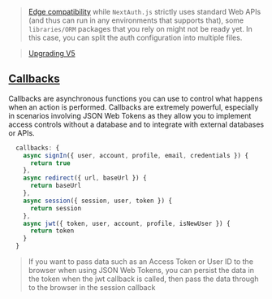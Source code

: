 

> [Edge compatibility](https://authjs.dev/guides/upgrade-to-v5?authentication-method=middleware)
> while `NextAuth.js` strictly uses standard Web APIs (and thus can run in any environments that supports that), some `libraries/ORM` packages that you rely on might not be ready yet. In this case, you can split the auth configuration into multiple files.

> [Upgrading V5](https://authjs.dev/guides/upgrade-to-v5?authentication-method=middleware#new-features)

## [Callbacks](https://authjs.dev/guides/basics/callbacks#:~:text=Callbacks%201%20Sign%20in%20callback%20Use%20the%20signIn,3%20JWT%20callback%20...%204%20Session%20callback%20)

Callbacks are asynchronous functions you can use to control what happens when an action is performed. Callbacks are extremely powerful, especially in scenarios involving JSON Web Tokens as they allow you to implement access controls without a database and to integrate with external databases or APIs.

```ts
  callbacks: {
    async signIn({ user, account, profile, email, credentials }) {
      return true
    },
    async redirect({ url, baseUrl }) {
      return baseUrl
    },
    async session({ session, user, token }) {
      return session
    },
    async jwt({ token, user, account, profile, isNewUser }) {
      return token
    }
  }
```

> If you want to pass data such as an Access Token or User ID to the browser when using JSON Web Tokens, you can persist the data in the token when the jwt callback is called, then pass the data through to the browser in the session callback

